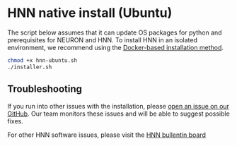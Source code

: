 # HNN native install (Ubuntu)

The script below assumes that it can update OS packages for python and prerequisites for NEURON and HNN. To install HNN in an isolated environment, we recommend using the [Docker-based installation method](README.md).

```bash
chmod +x hnn-ubuntu.sh
./installer.sh
```

## Troubleshooting

If you run into other issues with the installation, please [open an issue on our GitHub](https://github.com/jonescompneurolab/hnn/issues). Our team monitors these issues and will be able to suggest possible fixes.

For other HNN software issues, please visit the [HNN bullentin board](https://www.neuron.yale.edu/phpBB/viewforum.php?f=46)